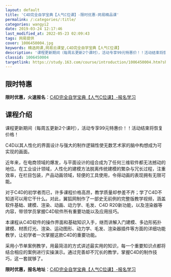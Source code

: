 ```yaml
---
layout: default
title: 'C4D完全自学宝典【人气C位课】-限时优惠-网易精品课'
permalink: /:categories/:title/
categories: wangyi2
date: 2019-03-24 12:17:46
last_modified_at: 2022-05-23 02:09:43
tags: 网易提供
cover: 1006450004.jpg
keywords: 精选网课,网易云课堂,C4D完全自学宝典【人气C位课】
description: '课程更新期间（每周五更新2个课时），活动专享99元特惠价！！活动结束将恢复价格！C4D以其人性化的界面设计与强大的制作逻'
classid: 1006450004
targetlink: https://study.163.com/course/introduction/1006450004.htm?share=1&shareId=1025206652&utm_campaign=share&utm_medium=iphoneShare&utm_source=&utm_u=1025206652
---
```


## 限时特惠

**限时优惠，火速报名**：[C4D完全自学宝典【人气C位课】-报名学习](https://study.163.com/course/introduction/1006450004.htm?share=1&shareId=1025206652&utm_campaign=share&utm_medium=iphoneShare&utm_source=&utm_u=1025206652)

## 课程介绍

课程更新期间（每周五更新2个课时），活动专享99元特惠价！！活动结束将恢复价格！



C4D以其人性化的界面设计与强大的制作逻辑性使无数艺术家的脑中构想成为可实现的画面。



近年来，在电商领域的爆发，与平面设计的组合成为了任何三维软件都无法撼动的地位。在工业设计领域，人性化的建模方法脱离传统建模的繁杂与冗长过程，注重效率，在栏目包装，产品动画领域，轻便的工具使用，令得动画的表现拥有无限可能。



对于C4D的初学者而已，许多课程价格高昂，教学质量却参差不齐；学了C4D不知道可以用它干什么。对此，翼狐网制作了一部史无前例的完整版教学视频，涵盖软件基础、建模、渲染、动画、动力学、毛发、C4D R20新功能，以及渲染器等内容，带领学员掌握C4D软件所有重要功能以及应用技巧。



本课程从C4D软件的操作界面和基础知识入手，继而讲解入门建模、多边形拓扑建模、材质灯光、渲染、运动图形、动力学、毛发、渲染器插件等方面的详细功能教学，让初学者一次掌握这款C4D的重要功能。



采用小节单案例教学，用最简洁的方式讲述最实用的知识，每一个重要知识点都将结合相应的案例进行实操演示。通过完善却不冗长的教学，掌握C4D的制作技巧，这一套就够了。

**限时优惠，报名地址**：[C4D完全自学宝典【人气C位课】-报名学习](https://study.163.com/course/introduction/1006450004.htm?share=1&shareId=1025206652&utm_campaign=share&utm_medium=iphoneShare&utm_source=&utm_u=1025206652)

